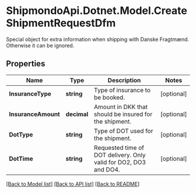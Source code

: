 # ShipmondoApi.Dotnet.Model.CreateShipmentRequestDfm
Special object for extra information when shipping with Danske Fragtmænd. Otherwise it can be ignored.

## Properties

Name | Type | Description | Notes
------------ | ------------- | ------------- | -------------
**InsuranceType** | **string** | Type of insurance to be booked. | [optional] 
**InsuranceAmount** | **decimal** | Amount in DKK that should be insured for the shipment. | [optional] 
**DotType** | **string** | Type of DOT used for the shipment. | [optional] 
**DotTime** | **string** | Requested time of DOT delivery. Only valid for DO2, DO3 and DO4. | [optional] 

[[Back to Model list]](../README.md#documentation-for-models) [[Back to API list]](../README.md#documentation-for-api-endpoints) [[Back to README]](../README.md)

